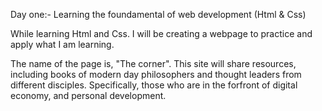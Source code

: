 Day one:- 
Learning the foundamental of web development (Html & Css)

While learning Html and Css. I will be creating a webpage to practice and apply what I am learning.
 
The name of the page is, "The corner". This site will share resources, 
including books of modern day philosophers and thought leaders from different disciples.
Specifically, those who are in the forfront of digital economy, and personal development. 
